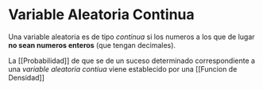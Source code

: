 # Variable Aleatoria Continua
Una variable aleatoria es de tipo *continua* si los numeros a los que de lugar **no sean numeros enteros** (que tengan decimales).

La [[Probabilidad]] de que se de un suceso determinado correspondiente a una *variable aleatoria contiua* viene establecido por una [[Funcion de Densidad]]